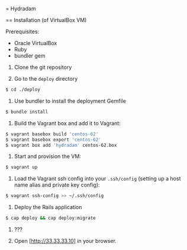 = Hydradam

== Installation (of VirtualBox VM)

Prerequisites:

  - Oracle VirtualBox
  - Ruby
  - bundler gem

1. Clone the git repository

1. Go to the `deploy` directory

```bash
$ cd ./deploy
```

1. Use bundler to install the deployment Gemfile

```bash
$ bundle install
```

1. Build the Vagrant box and add it to Vagrant:

```bash
$ vagrant basebox build 'centos-62'
$ vagrant basebox export 'centos-62'
$ vagrant box add 'hydradam' centos-62.box
```

1. Start and provision the VM:

```bash
$ vagrant up
```

1. Load the Vagrant ssh config into your `.ssh/config` (setting up a host name alias and private key config):

```bash
$ vagrant ssh-config >> ~/.ssh/config

```

1. Deploy the Rails application

```bash
$ cap deploy && cap deploy:migrate
```

1. ???

1. Open [http://33.33.33.10] in your browser.


